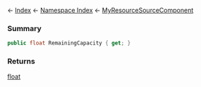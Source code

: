 ← [Index](Api-Index) ← [Namespace Index](Namespace-Index) ← [MyResourceSourceComponent](Sandbox.Game.EntityComponents.MyResourceSourceComponent)

### Summary

```csharp
public float RemainingCapacity { get; }
```

### Returns

[float](https://docs.microsoft.com/en-us/dotnet/api/system.single?view=netframework-4.6)

